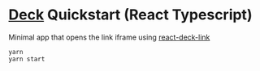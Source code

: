 # [Deck](https://deck.co) Quickstart (React Typescript)

Minimal app that opens the link iframe using [react-deck-link](https://www.npmjs.com/package/react-deck-link)

```
yarn
yarn start
```
